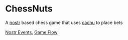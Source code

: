 # ChessNuts

A [nostr](https://github.com/nostr-protocol/nostr) based chess game that uses [cachu](https://github.com/cashubtc) to place bets

[Nostr Events](./event-diagrams/nostr-events.md), [Game Flow](./event-diagrams/game-flow.md)

